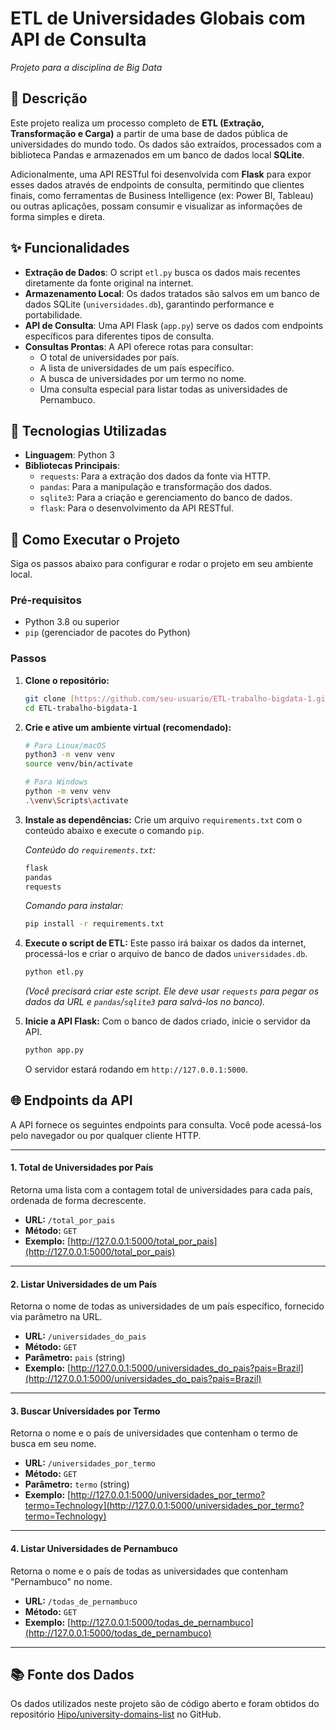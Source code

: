 # ETL de Universidades Globais com API de Consulta
*Projeto para a disciplina de Big Data*

## 📜 Descrição

Este projeto realiza um processo completo de **ETL (Extração, Transformação e Carga)** a partir de uma base de dados pública de universidades do mundo todo. Os dados são extraídos, processados com a biblioteca Pandas e armazenados em um banco de dados local **SQLite**.

Adicionalmente, uma API RESTful foi desenvolvida com **Flask** para expor esses dados através de endpoints de consulta, permitindo que clientes finais, como ferramentas de Business Intelligence (ex: Power BI, Tableau) ou outras aplicações, possam consumir e visualizar as informações de forma simples e direta.

## ✨ Funcionalidades

-   **Extração de Dados**: O script `etl.py` busca os dados mais recentes diretamente da fonte original na internet.
-   **Armazenamento Local**: Os dados tratados são salvos em um banco de dados SQLite (`universidades.db`), garantindo performance e portabilidade.
-   **API de Consulta**: Uma API Flask (`app.py`) serve os dados com endpoints específicos para diferentes tipos de consulta.
-   **Consultas Prontas**: A API oferece rotas para consultar:
    -   O total de universidades por país.
    -   A lista de universidades de um país específico.
    -   A busca de universidades por um termo no nome.
    -   Uma consulta especial para listar todas as universidades de Pernambuco.

## 🔧 Tecnologias Utilizadas

-   **Linguagem**: Python 3
-   **Bibliotecas Principais**:
    -   `requests`: Para a extração dos dados da fonte via HTTP.
    -   `pandas`: Para a manipulação e transformação dos dados.
    -   `sqlite3`: Para a criação e gerenciamento do banco de dados.
    -   `flask`: Para o desenvolvimento da API RESTful.

## 🚀 Como Executar o Projeto

Siga os passos abaixo para configurar e rodar o projeto em seu ambiente local.

### Pré-requisitos

-   Python 3.8 ou superior
-   `pip` (gerenciador de pacotes do Python)

### Passos

1.  **Clone o repositório:**
    ```bash
    git clone [https://github.com/seu-usuario/ETL-trabalho-bigdata-1.git](https://github.com/seu-usuario/ETL-trabalho-bigdata-1.git)
    cd ETL-trabalho-bigdata-1
    ```

2.  **Crie e ative um ambiente virtual (recomendado):**
    ```bash
    # Para Linux/macOS
    python3 -m venv venv
    source venv/bin/activate

    # Para Windows
    python -m venv venv
    .\venv\Scripts\activate
    ```

3.  **Instale as dependências:**
    Crie um arquivo `requirements.txt` com o conteúdo abaixo e execute o comando `pip`.

    *Conteúdo do `requirements.txt`:*
    ```txt
    flask
    pandas
    requests
    ```

    *Comando para instalar:*
    ```bash
    pip install -r requirements.txt
    ```

4.  **Execute o script de ETL:**
    Este passo irá baixar os dados da internet, processá-los e criar o arquivo de banco de dados `universidades.db`.
    ```bash
    python etl.py
    ```
    *(Você precisará criar este script. Ele deve usar `requests` para pegar os dados da URL e `pandas`/`sqlite3` para salvá-los no banco).*

5.  **Inicie a API Flask:**
    Com o banco de dados criado, inicie o servidor da API.
    ```bash
    python app.py
    ```
    O servidor estará rodando em `http://127.0.0.1:5000`.

## 🌐 Endpoints da API

A API fornece os seguintes endpoints para consulta. Você pode acessá-los pelo navegador ou por qualquer cliente HTTP.

---
#### 1. Total de Universidades por País
Retorna uma lista com a contagem total de universidades para cada país, ordenada de forma decrescente.

-   **URL:** `/total_por_pais`
-   **Método:** `GET`
-   **Exemplo:**
    [http://127.0.0.1:5000/total_por_pais](http://127.0.0.1:5000/total_por_pais)

---
#### 2. Listar Universidades de um País
Retorna o nome de todas as universidades de um país específico, fornecido via parâmetro na URL.

-   **URL:** `/universidades_do_pais`
-   **Método:** `GET`
-   **Parâmetro:** `pais` (string)
-   **Exemplo:**
    [http://127.0.0.1:5000/universidades_do_pais?pais=Brazil](http://127.0.0.1:5000/universidades_do_pais?pais=Brazil)

---
#### 3. Buscar Universidades por Termo
Retorna o nome e o país de universidades que contenham o termo de busca em seu nome.

-   **URL:** `/universidades_por_termo`
-   **Método:** `GET`
-   **Parâmetro:** `termo` (string)
-   **Exemplo:**
    [http://127.0.0.1:5000/universidades_por_termo?termo=Technology](http://127.0.0.1:5000/universidades_por_termo?termo=Technology)

---
#### 4. Listar Universidades de Pernambuco
Retorna o nome e o país de todas as universidades que contenham "Pernambuco" no nome.

-   **URL:** `/todas_de_pernambuco`
-   **Método:** `GET`
-   **Exemplo:**
    [http://127.0.0.1:5000/todas_de_pernambuco](http://127.0.0.1:5000/todas_de_pernambuco)

---

## 📚 Fonte dos Dados

Os dados utilizados neste projeto são de código aberto e foram obtidos do repositório [Hipo/university-domains-list](https://github.com/Hipo/university-domains-list) no GitHub.

